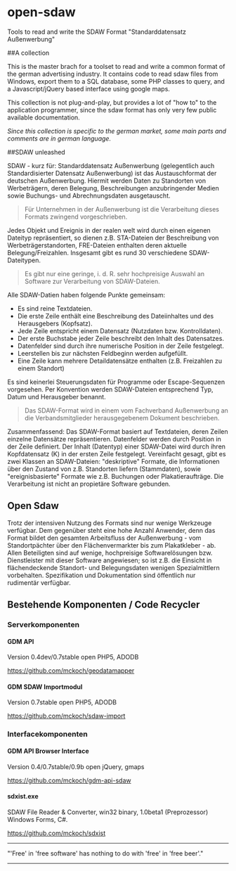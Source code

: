 open-sdaw
=========

Tools to read and write the SDAW Format "Standarddatensatz Außenwerbung"


##A collection

This is the master brach for a toolset to read and write a common format of the german advertising industry. 
It contains code to read sdaw files from Windows, export them to a SQL database, some PHP classes to query, and a Javascript/jQuery based interface using google maps.

This collection is not plug-and-play, but provides a lot of "how to" to the application programmer, since the sdaw format has only very few public available documentation.

*Since this collection is specific to the german market, some main parts and comments are in german language.*

##SDAW unleashed

SDAW - kurz für: Standarddatensatz Außenwerbung (gelegentlich auch Standardisierter Datensatz Außenwerbung) ist das Austauschformat der deutschen Außenwerbung. Hiermit werden Daten zu Standorten von Werbeträgern, deren Belegung, Beschreibungen anzubringender Medien sowie Buchungs- und Abrechnungsdaten ausgetauscht. 

> Für Unternehmen in der Außenwerbung ist die Verarbeitung dieses Formats zwingend vorgeschrieben.

Jedes Objekt und Ereignis in der realen welt wird durch einen eigenen Dateityp repräsentiert, so dienen z.B. STA-Dateien der Beschreibung von Werbeträgerstandorten, FRE-Dateien enthalten deren aktuelle Belegung/Freizahlen. Insgesamt gibt es rund 30 verschiedene SDAW-Dateitypen. 

> Es gibt nur eine geringe, i. d. R. sehr hochpreisige Auswahl an Software zur Verarbeitung von SDAW-Dateien. 

Alle SDAW-Datien haben folgende Punkte gemeinsam:

* Es sind reine Textdateien.
* Die erste Zeile enthält eine Beschreibung des Dateiinhaltes und des Herausgebers (Kopfsatz).
* Jede Zeile entspricht einem Datensatz (Nutzdaten bzw. Kontrolldaten).
* Der erste Buchstabe jeder Zeile beschreibt den Inhalt des Datensatzes.
* Datenfelder sind durch ihre numerische Position in der Zeile festgelegt.
* Leerstellen bis zur nächsten Feldbeginn werden aufgefüllt.
* Eine Zeile kann mehrere Detaildatensätze enthalten (z.B. Freizahlen zu einem Standort)

Es sind keinerlei Steuerungsdaten für Programme oder Escape-Sequenzen vorgesehen. Per Konvention werden SDAW-Dateien entsprechend Typ, Datum und Herausgeber benannt. 

> Das SDAW-Format wird in einem vom Fachverband Außenwerbung an die Verbandsmitglieder herausgegebenem Dokument beschrieben. 

Zusammenfassend: Das SDAW-Format basiert auf Textdateien, deren Zeilen einzelne Datensätze repräsentieren. Datenfelder werden durch Position in der Zeile definiert. Der Inhalt (Datentyp) einer SDAW-Datei wird durch ihren Kopfdatensatz (K) in  der ersten Zeile festgelegt. Vereinfacht gesagt, gibt es zwei Klassen an SDAW-Dateien: "deskriptive" Formate, die Informationen über den Zustand von z.B. Standorten liefern (Stammdaten), sowie "ereignisbasierte" Formate wie z.B. Buchungen oder Plakatieraufträge. Die Verarbeitung ist nicht an propietäre Software gebunden.

## Open Sdaw

Trotz der intensiven Nutzung des Formats sind nur wenige Werkzeuge verfügbar. Dem gegenüber steht eine hohe Anzahl Anwender, denn das Format bildet den gesamten Arbeitsfluss der Außenwerbung - vom Standortpächter über den Flächenvermarkter bis zum Plakatkleber - ab. Allen Beteiligten sind auf wenige, hochpreisige Softwarelösungen bzw. Dienstleister mit dieser Software angewiesen; so ist z.B. die Einsicht in flächendeckende Standort- und Belegungsdaten wenigen Spezialmittlern vorbehalten. Spezifikation und Dokumentation sind öffentlich nur rudimentär verfügbar.

## Bestehende Komponenten / Code Recycler

### Serverkomponenten

#### GDM API

Version 0.4dev/0.7stable open
PHP5, ADODB

https://github.com/mckoch/geodatamapper 

#### GDM SDAW Importmodul

Version 0.7stable open
PHP5, ADODB

https://github.com/mckoch/sdaw-import

### Interfacekomponenten

#### GDM API Browser Interface

Version 0.4/0.7stable/0.9b open
jQuery, gmaps

https://github.com/mckoch/gdm-api-sdaw 


#### sdxist.exe

SDAW File Reader & Converter, win32 binary, 1.0beta1 (Preprozessor)
Windows Forms, C#.

https://github.com/mckoch/sdxist 



----------
"'Free' in 'free software' has nothing to do with 'free' in 'free beer'." 

----------
